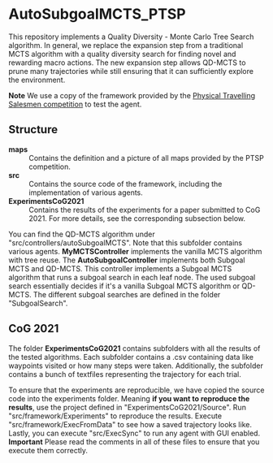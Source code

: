 # AutoSubgoalMCTS_PTSP
This repository implements a Quality Diversity - Monte Carlo Tree Search algorithm. In general, we replace the expansion step from a traditional MCTS algorithm with a quality diversity search for finding novel and rewarding macro actions. The new expansion step allows QD-MCTS to prune many trajectories while still ensuring that it can sufficiently explore the environment.

**Note** We use a copy of the framework provided by the [Physical Travelling Salesmen competition](http://diego-perez.net/papers/PtspCompetition2012.pdf) to test the agent.

## Structure

<dl>
  <dt><strong>maps</strong></dt>
  <dd>Contains the definition and a picture of all maps provided by the PTSP competition.</dd>
  <dt><strong>src</strong></dt>
  <dd>Contains the source code of the framework, including the implementation of various agents.</dd>
  <dt><strong>ExperimentsCoG2021</strong></dt>
  <dd>Contains the results of the experiments for a paper submitted to CoG 2021. For more details, see the corresponding subsection below.</dd>
</dl>

You can find the QD-MCTS algorithm under "src/controllers/autoSubgoalMCTS". Note that this subfolder contains various agents. **MyMCTSController** implements the vanilla MCTS algorithm with tree reuse. The **AutoSubgoalController** implements both Subgoal MCTS and QD-MCTS. This controller implements a Subgoal MCTS algorithm that runs a subgoal search in each leaf node. The used subgoal search essentially decides if it's a vanilla Subgoal MCTS algorithm or QD-MCTS. The different subgoal searches are defined in the folder "SubgoalSearch".

## CoG 2021
The folder **ExperimentsCoG2021**  contains subfolders with all the results of the tested algorithms. Each subfolder contains a .csv containing data like waypoints visited or how many steps were taken. Additionally, the subfolder contains a bunch of textfiles representing the trajectory for each trial.

To ensure that the experiments are reproducible, we have copied the source code into the experiments folder. Meaning **if you want to reproduce the results**, use the project defined in "ExperimentsCoG2021/Source". Run "src/framework/Experiments" to reproduce the results. Execute "src/framework/ExecFromData" to see how a saved trajectory looks like. Lastly, you can execute "src/ExecSync" to run any agent with GUI enabled. **Important** Please read the comments in all of these files to ensure that you execute them correctly.